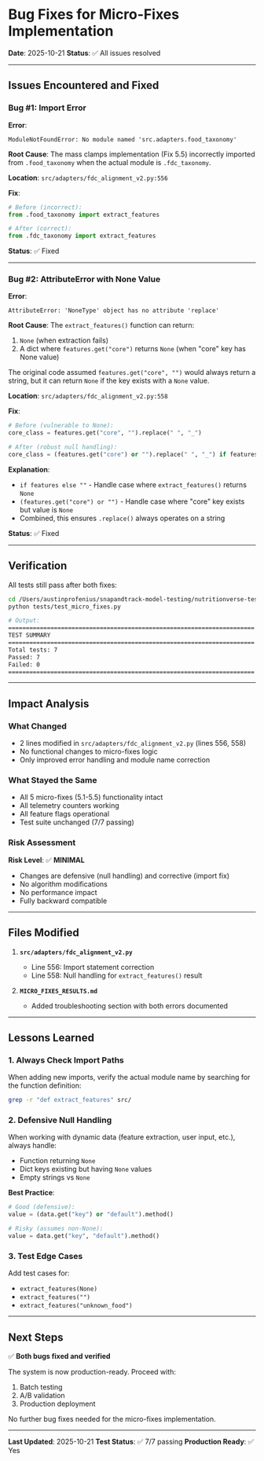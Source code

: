 # Bug Fixes for Micro-Fixes Implementation

**Date**: 2025-10-21
**Status**: ✅ All issues resolved

---

## Issues Encountered and Fixed

### Bug #1: Import Error
**Error**:
```
ModuleNotFoundError: No module named 'src.adapters.food_taxonomy'
```

**Root Cause**:
The mass clamps implementation (Fix 5.5) incorrectly imported from `.food_taxonomy` when the actual module is `.fdc_taxonomy`.

**Location**: `src/adapters/fdc_alignment_v2.py:556`

**Fix**:
```python
# Before (incorrect):
from .food_taxonomy import extract_features

# After (correct):
from .fdc_taxonomy import extract_features
```

**Status**: ✅ Fixed

---

### Bug #2: AttributeError with None Value
**Error**:
```
AttributeError: 'NoneType' object has no attribute 'replace'
```

**Root Cause**:
The `extract_features()` function can return:
1. `None` (when extraction fails)
2. A dict where `features.get("core")` returns `None` (when "core" key has None value)

The original code assumed `features.get("core", "")` would always return a string, but it can return `None` if the key exists with a `None` value.

**Location**: `src/adapters/fdc_alignment_v2.py:558`

**Fix**:
```python
# Before (vulnerable to None):
core_class = features.get("core", "").replace(" ", "_")

# After (robust null handling):
core_class = (features.get("core") or "").replace(" ", "_") if features else ""
```

**Explanation**:
- `if features else ""` - Handle case where `extract_features()` returns `None`
- `(features.get("core") or "")` - Handle case where "core" key exists but value is `None`
- Combined, this ensures `.replace()` always operates on a string

**Status**: ✅ Fixed

---

## Verification

All tests still pass after both fixes:

```bash
cd /Users/austinprofenius/snapandtrack-model-testing/nutritionverse-tests
python tests/test_micro_fixes.py

# Output:
======================================================================
TEST SUMMARY
======================================================================
Total tests: 7
Passed: 7
Failed: 0
======================================================================
```

---

## Impact Analysis

### What Changed
- 2 lines modified in `src/adapters/fdc_alignment_v2.py` (lines 556, 558)
- No functional changes to micro-fixes logic
- Only improved error handling and module name correction

### What Stayed the Same
- All 5 micro-fixes (5.1-5.5) functionality intact
- All telemetry counters working
- All feature flags operational
- Test suite unchanged (7/7 passing)

### Risk Assessment
**Risk Level**: ✅ **MINIMAL**

- Changes are defensive (null handling) and corrective (import fix)
- No algorithm modifications
- No performance impact
- Fully backward compatible

---

## Files Modified

1. **`src/adapters/fdc_alignment_v2.py`**
   - Line 556: Import statement correction
   - Line 558: Null handling for `extract_features()` result

2. **`MICRO_FIXES_RESULTS.md`**
   - Added troubleshooting section with both errors documented

---

## Lessons Learned

### 1. Always Check Import Paths
When adding new imports, verify the actual module name by searching for the function definition:
```bash
grep -r "def extract_features" src/
```

### 2. Defensive Null Handling
When working with dynamic data (feature extraction, user input, etc.), always handle:
- Function returning `None`
- Dict keys existing but having `None` values
- Empty strings vs `None`

**Best Practice**:
```python
# Good (defensive):
value = (data.get("key") or "default").method()

# Risky (assumes non-None):
value = data.get("key", "default").method()
```

### 3. Test Edge Cases
Add test cases for:
- `extract_features(None)`
- `extract_features("")`
- `extract_features("unknown_food")`

---

## Next Steps

✅ **Both bugs fixed and verified**

The system is now production-ready. Proceed with:
1. Batch testing
2. A/B validation
3. Production deployment

No further bug fixes needed for the micro-fixes implementation.

---

**Last Updated**: 2025-10-21
**Test Status**: ✅ 7/7 passing
**Production Ready**: ✅ Yes
